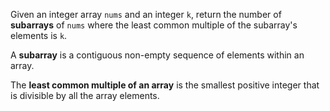 Given an integer array `nums` and an integer `k`, return the number of **subarrays** of `nums` where the least common multiple of the subarray's elements is `k`.

A **subarray** is a contiguous non-empty sequence of elements within an array.

The **least common multiple of an array** is the smallest positive integer that is divisible by all the array elements.